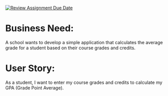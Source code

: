 [![Review Assignment Due Date](https://classroom.github.com/assets/deadline-readme-button-24ddc0f5d75046c5622901739e7c5dd533143b0c8e959d652212380cedb1ea36.svg)](https://classroom.github.com/a/b5U3qeNA)
# Business Need:
A school wants to develop a simple application that calculates the average grade for a student based on their course grades and credits.

# User Story:
As a student, I want to enter my course grades and credits to calculate my GPA (Grade Point Average).
